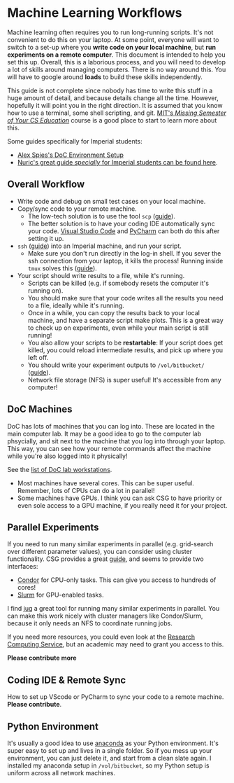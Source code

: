 # Machine Learning Workflows
Machine learning often requires you to run long-running scripts. It's not convenient to do this on your laptop. At some point, everyone will want to switch to a set-up where you **write code on your local machine**, but **run experiments on a remote computer**. This document is intended to help you set this up. Overall, this is a laborious process, and you will need to develop a lot of skills around managing computers. There is no way around this. You will have to google around **loads** to build these skills independently.

This guide is not complete since nobody has time to write this stuff in a huge amount of detail, and because details change all the time. However, hopefully it will point you in the right direction. It is assumed that you know how to use a terminal, some shell scripting, and git. [MIT's _Missing Semester of Your CS Education_](https://missing.csail.mit.edu) course is a good place to start to learn more about this.

Some guides specifically for Imperial students:
- [Alex Spies's DoC Environment Setup](https://hackmd.io/@afspies/Bkd7Zq60K)
- [Nuric's great guide *specially* for Imperial students can be found here](https://www.doc.ic.ac.uk/~nuric/teaching/remote-working-for-imperial-computing-students.html).

## Overall Workflow
- Write code and debug on small test cases on your local machine.
- Copy/sync code to your remote machine.
  - The low-tech solution is to use the tool `scp` ([guide](https://www.imperial.ac.uk/computing/people/csg/guides/file-storage/scp/)).
  - The better solution is to have your coding IDE automatically sync your code. [Visual Studio Code](https://code.visualstudio.com) and [PyCharm](https://www.jetbrains.com/pycharm/) can both do this after setting it up.
- `ssh` ([guide](https://www.imperial.ac.uk/computing/people/csg/guides/remote-access/ssh/)) into an Imperial machine, and run your script.
  - Make sure you don't run directly in the log-in shell. If you sever the ssh connection from your laptop, it kills the process! Running inside `tmux` solves this ([guide](https://missing.csail.mit.edu/2020/command-line/)).
- Your script should write results to a file, while it's running.
  - Scripts can be killed (e.g. if somebody resets the computer it's running on).
  - You should make sure that your code writes all the results you need to a file, ideally while it's running.
  - Once in a while, you can copy the results back to your local machine, and have a separate script make plots. This is a great way to check up on experiments, even while your main script is still running!
  - You also allow your scripts to be **restartable**: If your script does get killed, you could reload intermediate results, and pick up where you left off.
  - You should write your experiment outputs to `/vol/bitbucket/` ([guide](https://www.imperial.ac.uk/computing/csg/guides/file-storage/quota/)).
  - Network file storage (NFS) is super useful! It's accessible from any computer!

## DoC Machines
DoC has lots of machines that you can log into. These are located in the main computer lab. It may be a good idea to go to the computer lab phsycially, and sit next to the machine that you log into through your laptop. This way, you can see how your remote commands affect the machine while you're also logged into it physically!

See the [list of DoC lab workstations](https://www.imperial.ac.uk/computing/csg/facilities/lab/workstations/).
- Most machines have several cores. This can be super useful. Remember, lots of CPUs can do a lot in parallel!
- Some machines have GPUs. I think you can ask CSG to have priority or even sole access to a GPU machine, if you really need it for your project.

## Parallel Experiments
If you need to run many similar experiments in parallel (e.g. grid-search over different parameter values), you can consider using cluster functionality. CSG provides a great [guide](https://www.imperial.ac.uk/computing/people/csg/services/hpc/), and seems to provide two interfaces:
- [Condor](https://www.imperial.ac.uk/computing/people/csg/services/hpc/condor/) for CPU-only tasks. This can give you access to hundreds of cores!
- [Slurm](https://www.imperial.ac.uk/computing/people/csg/guides/hpcomputing/gpucluster/) for GPU-enabled tasks.

I find [jug](https://jug.readthedocs.io/en/latest/) a great tool for running many similar experiments in parallel. You can make this work nicely with cluster managers like Condor/Slurm, because it only needs an NFS to coordinate running jobs.

If you need more resources, you could even look at the [Research Computing Service](https://www.imperial.ac.uk/admin-services/ict/self-service/research-support/rcs/), but an academic may need to grant you access to this.

**Please contribute more**

## Coding IDE & Remote Sync
How to set up VScode or PyCharm to sync your code to a remote machine. **Please contribute**.

## Python Environment
It's usually a good idea to use [anaconda](https://www.anaconda.com) as your Python environment. It's super easy to set up and lives in a single folder. So if you mess up your environment, you can just delete it, and start from a clean slate again. I installed my anaconda setup in `/vol/bitbucket`, so my Python setup is uniform across all network machines.
